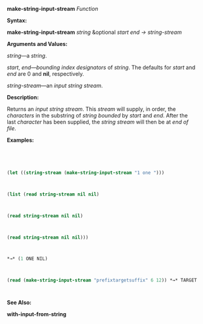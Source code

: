 **make-string-input-stream** *Function* 



**Syntax:** 



**make-string-input-stream** *string* &optional *start end → string-stream* 



**Arguments and Values:** 



*string*—a *string*. 



*start*, *end*—*bounding index designators* of *string*. The defaults for *start* and *end* are 0 and **nil**, respectively. 



*string-stream*—an *input string stream*. 



**Description:** 



Returns an *input string stream*. This *stream* will supply, in order, the *characters* in the substring of *string bounded* by *start* and *end*. After the last *character* has been supplied, the *string stream* will then be at *end of file*. 



**Examples:**
```lisp
 



(let ((string-stream (make-string-input-stream "1 one "))) 



(list (read string-stream nil nil) 



(read string-stream nil nil) 



(read string-stream nil nil))) 



*→* (1 ONE NIL) 



(read (make-string-input-stream "prefixtargetsuffix" 6 12)) *→* TARGET 




```
**See Also:** 



**with-input-from-string** 



